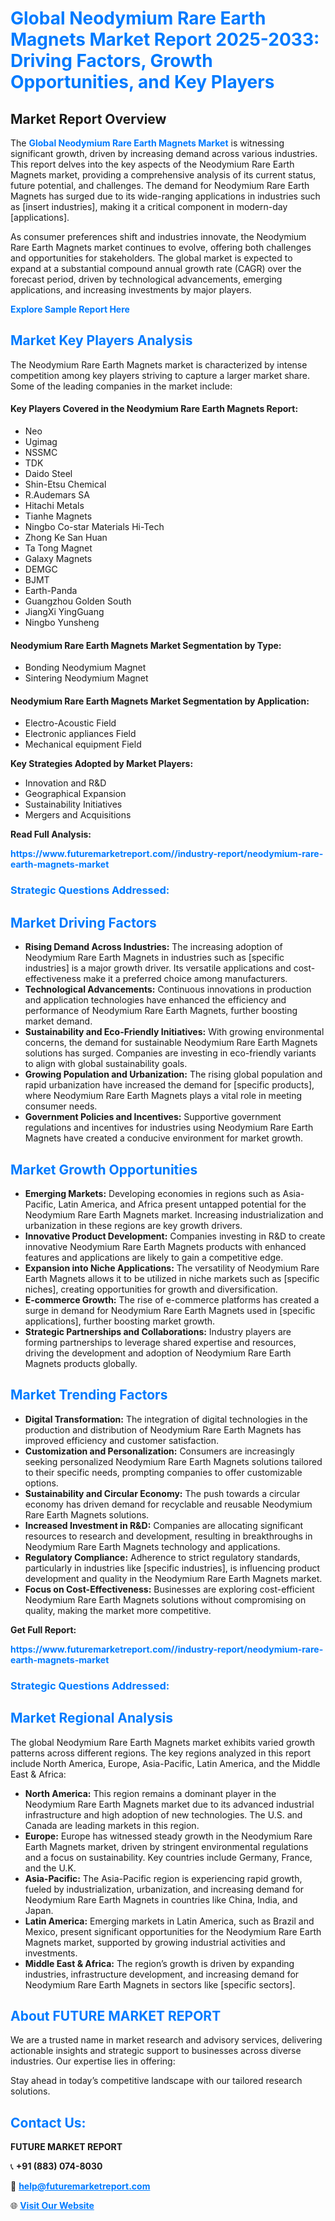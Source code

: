 <h1 style="color: #007BFF;">Global Neodymium Rare Earth Magnets Market Report 2025-2033: Driving Factors, Growth Opportunities, and Key Players</h1>

<section id="overview">
<h2>Market Report Overview</h2>
<p>The <a href="https://www.futuremarketreport.com//industry-report/neodymium-rare-earth-magnets-market" style="color: #007BFF; text-decoration: none;"><strong>Global Neodymium Rare Earth Magnets Market</strong></a> is witnessing significant growth, driven by increasing demand across various industries. This report delves into the key aspects of the Neodymium Rare Earth Magnets market, providing a comprehensive analysis of its current status, future potential, and challenges. The demand for Neodymium Rare Earth Magnets has surged due to its wide-ranging applications in industries such as [insert industries], making it a critical component in modern-day [applications].</p>
<p>As consumer preferences shift and industries innovate, the Neodymium Rare Earth Magnets market continues to evolve, offering both challenges and opportunities for stakeholders. The global market is expected to expand at a substantial compound annual growth rate (CAGR) over the forecast period, driven by technological advancements, emerging applications, and increasing investments by major players.</p>
</section>

<section id="overview">
<p><a href="https://www.futuremarketreport.com//request-sample/reportId=88729" style="color: #007BFF; text-decoration: none;"><strong>Explore Sample Report Here</strong></a></p>
</section>

<section id="key-players">
<h2 style="color: #007BFF;">Market Key Players Analysis</h2>
<p>The Neodymium Rare Earth Magnets market is characterized by intense competition among key players striving to capture a larger market share. Some of the leading companies in the market include:</p>
<h4>Key Players Covered in the Neodymium Rare Earth Magnets Report:</h4>
<ul><li>Neo</li><li>Ugimag</li><li>NSSMC</li><li>TDK</li><li>Daido Steel</li><li>Shin-Etsu Chemical</li><li>R.Audemars SA</li><li>Hitachi Metals</li><li>Tianhe Magnets</li><li>Ningbo Co-star Materials Hi-Tech</li><li>Zhong Ke San Huan</li><li>Ta Tong Magnet</li><li>Galaxy Magnets</li><li>DEMGC</li><li>BJMT</li><li>Earth-Panda</li><li>Guangzhou Golden South</li><li>JiangXi YingGuang</li><li>Ningbo Yunsheng</li></ul>
<h4>Neodymium Rare Earth Magnets Market Segmentation by Type:</h4>
<ul><li>Bonding Neodymium Magnet</li><li>Sintering Neodymium Magnet</li></ul>

<h4>Neodymium Rare Earth Magnets Market Segmentation by Application:</h4>
<ul><li>Electro-Acoustic Field</li><li>Electronic appliances Field</li><li>Mechanical equipment Field</li></ul>
<p><strong>Key Strategies Adopted by Market Players:</strong></p>
<ul>
<li>Innovation and R&D</li>
<li>Geographical Expansion</li>
<li>Sustainability Initiatives</li>
<li>Mergers and Acquisitions</li>
</ul>
</section>

<section>
<p><strong>Read Full Analysis: </strong></p><a href="https://www.futuremarketreport.com//industry-report/neodymium-rare-earth-magnets-market" style="color: #007BFF; text-decoration: none;"><strong>https://www.futuremarketreport.com//industry-report/neodymium-rare-earth-magnets-market</strong></a>
<h3 style="color: #007BFF;">Strategic Questions Addressed:</h3>
</section>

<section id="driving-factors">
<h2 style="color: #007BFF;">Market Driving Factors</h2>
<ul>
<li><strong>Rising Demand Across Industries:</strong> The increasing adoption of Neodymium Rare Earth Magnets in industries such as [specific industries] is a major growth driver. Its versatile applications and cost-effectiveness make it a preferred choice among manufacturers.</li>
<li><strong>Technological Advancements:</strong> Continuous innovations in production and application technologies have enhanced the efficiency and performance of Neodymium Rare Earth Magnets, further boosting market demand.</li>
<li><strong>Sustainability and Eco-Friendly Initiatives:</strong> With growing environmental concerns, the demand for sustainable Neodymium Rare Earth Magnets solutions has surged. Companies are investing in eco-friendly variants to align with global sustainability goals.</li>
<li><strong>Growing Population and Urbanization:</strong> The rising global population and rapid urbanization have increased the demand for [specific products], where Neodymium Rare Earth Magnets plays a vital role in meeting consumer needs.</li>
<li><strong>Government Policies and Incentives:</strong> Supportive government regulations and incentives for industries using Neodymium Rare Earth Magnets have created a conducive environment for market growth.</li>
</ul>
</section>

<section id="growth-opportunities">
<h2 style="color: #007BFF;">Market Growth Opportunities</h2>
<ul>
<li><strong>Emerging Markets:</strong> Developing economies in regions such as Asia-Pacific, Latin America, and Africa present untapped potential for the Neodymium Rare Earth Magnets market. Increasing industrialization and urbanization in these regions are key growth drivers.</li>
<li><strong>Innovative Product Development:</strong> Companies investing in R&D to create innovative Neodymium Rare Earth Magnets products with enhanced features and applications are likely to gain a competitive edge.</li>
<li><strong>Expansion into Niche Applications:</strong> The versatility of Neodymium Rare Earth Magnets allows it to be utilized in niche markets such as [specific niches], creating opportunities for growth and diversification.</li>
<li><strong>E-commerce Growth:</strong> The rise of e-commerce platforms has created a surge in demand for Neodymium Rare Earth Magnets used in [specific applications], further boosting market growth.</li>
<li><strong>Strategic Partnerships and Collaborations:</strong> Industry players are forming partnerships to leverage shared expertise and resources, driving the development and adoption of Neodymium Rare Earth Magnets products globally.</li>
</ul>
</section>

<section id="trending-factors">
<h2 style="color: #007BFF;">Market Trending Factors</h2>
<ul>
<li><strong>Digital Transformation:</strong> The integration of digital technologies in the production and distribution of Neodymium Rare Earth Magnets has improved efficiency and customer satisfaction.</li>
<li><strong>Customization and Personalization:</strong> Consumers are increasingly seeking personalized Neodymium Rare Earth Magnets solutions tailored to their specific needs, prompting companies to offer customizable options.</li>
<li><strong>Sustainability and Circular Economy:</strong> The push towards a circular economy has driven demand for recyclable and reusable Neodymium Rare Earth Magnets solutions.</li>
<li><strong>Increased Investment in R&D:</strong> Companies are allocating significant resources to research and development, resulting in breakthroughs in Neodymium Rare Earth Magnets technology and applications.</li>
<li><strong>Regulatory Compliance:</strong> Adherence to strict regulatory standards, particularly in industries like [specific industries], is influencing product development and quality in the Neodymium Rare Earth Magnets market.</li>
<li><strong>Focus on Cost-Effectiveness:</strong> Businesses are exploring cost-efficient Neodymium Rare Earth Magnets solutions without compromising on quality, making the market more competitive.</li>
</ul>
</section>

<section>
<p><strong>Get Full Report: </strong></p><a href="https://www.futuremarketreport.com//industry-report/neodymium-rare-earth-magnets-market" style="color: #007BFF; text-decoration: none;"><strong>https://www.futuremarketreport.com//industry-report/neodymium-rare-earth-magnets-market</strong></a>
<h3 style="color: #007BFF;">Strategic Questions Addressed:</h3>
</section>


<section id="regional-analysis">
<h2 style="color: #007BFF;">Market Regional Analysis</h2>
<p>The global Neodymium Rare Earth Magnets market exhibits varied growth patterns across different regions. The key regions analyzed in this report include North America, Europe, Asia-Pacific, Latin America, and the Middle East & Africa:</p>
<ul>
<li><strong>North America:</strong> This region remains a dominant player in the Neodymium Rare Earth Magnets market due to its advanced industrial infrastructure and high adoption of new technologies. The U.S. and Canada are leading markets in this region.</li>
<li><strong>Europe:</strong> Europe has witnessed steady growth in the Neodymium Rare Earth Magnets market, driven by stringent environmental regulations and a focus on sustainability. Key countries include Germany, France, and the U.K.</li>
<li><strong>Asia-Pacific:</strong> The Asia-Pacific region is experiencing rapid growth, fueled by industrialization, urbanization, and increasing demand for Neodymium Rare Earth Magnets in countries like China, India, and Japan.</li>
<li><strong>Latin America:</strong> Emerging markets in Latin America, such as Brazil and Mexico, present significant opportunities for the Neodymium Rare Earth Magnets market, supported by growing industrial activities and investments.</li>
<li><strong>Middle East & Africa:</strong> The region’s growth is driven by expanding industries, infrastructure development, and increasing demand for Neodymium Rare Earth Magnets in sectors like [specific sectors].</li>
</ul>
</section>

<footer>
<h2 style="color: #007BFF;">About FUTURE MARKET REPORT</h2>
<p>We are a trusted name in market research and advisory services, delivering actionable insights and strategic support to businesses across diverse industries. Our expertise lies in offering:</p>

<p>Stay ahead in today’s competitive landscape with our tailored research solutions.</p>

<h2 style="color: #007BFF;">Contact Us:</h2>
<p><strong>FUTURE MARKET REPORT</strong></p>
<p>📞 <strong>+91 (883) 074-8030</strong></p>
<p>📧 <strong><a href="mailto:help@futuremarketreport.com" style="color: #007BFF;">help@futuremarketreport.com</a></strong></p>
<p>🌐 <strong><a href="https://www.futuremarketreport.com/" style="color: #007BFF;">Visit Our Website</a></strong></p>
</footer>